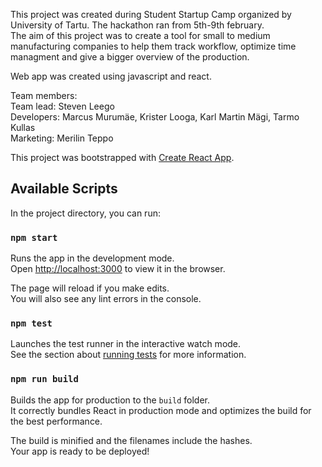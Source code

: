 This project was created during Student Startup Camp organized by University of Tartu. The hackathon ran from 5th-9th february.<br />
The aim of this project was to create a tool for small to medium manufacturing companies to help them track workflow, optimize time managment and give a bigger overview of the production.<br/>

Web app was created using javascript and react.

Team members:<br />
Team lead: Steven Leego<br />
Developers: Marcus Murumäe, Krister Looga, Karl Martin Mägi, Tarmo Kullas<br />
Marketing: Merilin Teppo




This project was bootstrapped with [Create React App](https://github.com/facebook/create-react-app).

## Available Scripts

In the project directory, you can run:

### `npm start`

Runs the app in the development mode.<br>
Open [http://localhost:3000](http://localhost:3000) to view it in the browser.

The page will reload if you make edits.<br>
You will also see any lint errors in the console.

### `npm test`

Launches the test runner in the interactive watch mode.<br>
See the section about [running tests](https://facebook.github.io/create-react-app/docs/running-tests) for more information.

### `npm run build`

Builds the app for production to the `build` folder.<br>
It correctly bundles React in production mode and optimizes the build for the best performance.

The build is minified and the filenames include the hashes.<br>
Your app is ready to be deployed!
